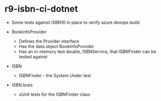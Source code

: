 # r9-isbn-ci-dotnet

- Some tests against ISBN10 in place to verify azure devops build

- BookInfoProvider
  - Defines the Provider interface
  - Has the data object BookInfoProvider
  - Has an in-memory test double, ISBNService, that ISBNFinder can be tested against
  
- ISBN
  - ISBNFinder - the System Under test
  
- ISBN.tests
  - xUnit tests for the ISBNFinder class
